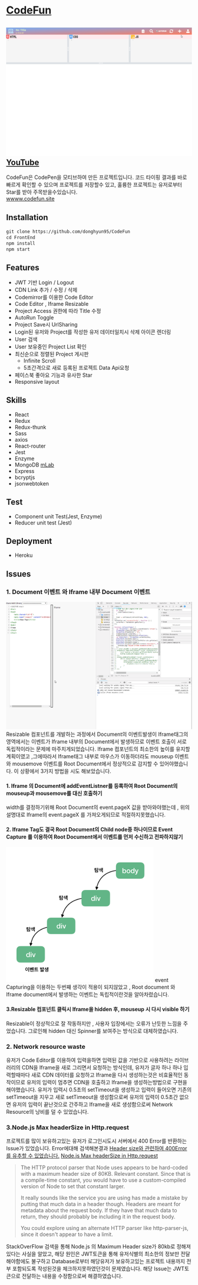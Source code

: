 # [CodeFun](http://www.codefun.site)
![CodeFun](./Main.gif)
[YouTube](https://www.youtube.com/watch?v=j6cE3Nop7FY)
---
CodeFun은 CodePen을 모티브하여 만든 프로젝트입니다. 코드 타이핑 결과를 바로 빠르게 확인할 수 있으며 프로젝트를 저장할수 있고, 훌륭한 프로젝트는 유저로부터 Star를 받아 주목받을수있습니다.<br>
[wwww.codefun.site](http://www.codefun.site)
## Installation
```
git clone https://github.com/donghyun95/CodeFun
cd FrontEnd
npm install
npm start
```

## Features
- JWT 기반 Login / Logout
- CDN Link 추가 / 수정 / 삭제
- Codemirror를 이용한 Code Editor
- Code Editor , Iframe Resizable
- Project Access 권한에 따라 Title 수정
- AutoRun Toggle
- Project Save시 UrlSharing
- Login된 유저와 Project를 작성한 유저 데이터일치시 삭제 아이콘 렌더링
- User 검색
- User 보유중인 Project List 확인
- 최신순으로 정렬된 Project 게시판
  - Infinite Scroll
  - 5초간격으로 새로 등록된 프로젝트 Data Api요청
- 페이스북 좋아요 기능과 유사한 Star
- Responsive layout

## Skills
 - React
 - Redux
 - Redux-thunk
 - Sass
 - axios
 - React-router
 - Jest
 - Enzyme
 - MongoDB [mLab](https://mlab.com/)
 - Express
 - bcryptjs
 - jsonwebtoken

## Test
 - Component unit Test(Jest, Enzyme)
 - Reducer unit test (Jest)

## Deployment
 - Heroku

## Issues
### 1. Document 이벤트 와 Iframe 내부 Document 이벤트
![](./resizable.gif)
Resizable 컴포넌트를 개발하는 과정에서 Document의 이벤트발생이 Iframe태그의 영역에서는 이벤트가 Iframe 내부의 Document에서 발생하므로 이벤트 호출이 서로 독립적이라는 문제에 마주치게되었습니다.
Iframe 컴포넌트의 최소한의 높이를 유지할 계획이였고 ,그에따라서 Iframe태그 내부로 마우스가 이동하더라도 mouseup 이벤트와 mousemove 이벤트를 Root Document에서 정상적으로 감지할 수 있어야했습니다.
이 상황에서 3가지 방법을 시도 해보았습니다.
 #### 1. Iframe 의 Document에 addEventListner를 등록하여 Root Document의 mouseup과 mousemove를 대신 호출하기
 width를 결정하기위해 Root Document의 event.pageX 값을 받아와야했는데 , 위의 설명대로 Iframe의 event.pageX 를 가져오게되므로 적절하지못했습니다.
 #### 2. Iframe Tag도 결국 Root Document의 Child node중 하나이므로 Event Capture 를 이용하여 Root Document에서 이벤트를 먼저 수신하고 전파하지않기
 <img width="400" src="./event-capture.png"/>
 event Capturing을 이용하는 두번쨰 생각이 적용이 되지않았고 , 
 Root document 와 Iframe document에서 발생하는 이벤트는 독립적이란것을 알아차렸습니다.<br>


 #### 3.Resizable 컴포넌트 클릭시 Iframe을 hidden 후, mouseup 시 다시 visible 하기
 Resizable이 정상적으로 잘 작동하지만 , 사용자 입장에서는 오류가 난듯한 느낌을 주었습니다. 그로인해 hidden 대신 Spinner를 보여주는 방식으로 대체하였습니다.

### 2. Network resource waste
유저가 Code Editor를 이용하여 입력을하면 입력된 값을 기반으로 사용하려는 라이브러리의 CDN을 Iframe을 새로 그리면서 요청하는 방식인데, 유저가 글자 하나 하나 입력할때마다 새로 CDN 데이터를 요청하고
Iframe을 다시 생성하는것은 비효율적인 동작이므로 유저의 입력이 멈추면 CDN을 호출하고 Iframe을 생성하는방법으로 구현을 해야했습니다. 유저가 입력시 0.5초의 setTimeout을 생성하고 입력이 들어오면 기존의
setTimeout을 지우고 새로 setTimeout을 생성함으로써 유저의 입력이 0.5초간 없으면 유저의 입력이 끝난것으로 간주하고 Iframe을 새로 생성함으로써 Network Resource의 낭비를 덜 수 있었습니다.

### 3.Node.js Max headerSize in Http.request
프로젝트를 많이 보유하고있는 유저가 로그인시도시 서버에서 400 Error를 반환하는 Issue가 있었습니다. Error에대해 검색해본결과
[Header size와 관련하여 400Error를 유추할 수 있었습니다.](https://m.blog.naver.com/PostView.nhn?blogId=elren&logNo=221106374837&proxyReferer=https%3A%2F%2Fwww.google.com%2F)
[Node.js Max headerSize in Http.request](https://stackoverflow.com/questions/24167656/nodejs-max-header-size-in-http-request)
>The HTTP protocol parser that Node uses appears to be hard-coded with a maximum header size of 80KB. Relevant constant. Since that is a compile-time constant, you would have to use a 
>custom-compiled version of Node to set that constant larger.
>
>It really sounds like the service you are using has made a mistake by putting that much data in a header though. Headers are meant for metadata about the request body. If they have that much 
>data to return, they should probably be including it in the request body.
>
>You could explore using an alternate HTTP parser like http-parser-js, since it doesn't appear to have a limit.

StackOverFlow 검색을 통해 Node.js 의 Maximum Header size가 80kb로 정해져있다는 사실을 알았고, 해당 원인은 JWT토큰을 통해 유저식별의 최소한의 정보만 전달해야함에도 불구하고 Database로부터 해당유저가 보유하고있는 프로젝트 내용까지 전부 포함되도록 작성된것을 체크하지못하였던것이 문제였습니다. 해당 Issue는 JWT토큰으로 전달하는 내용을 수정함으로써 해결하였습니다.
